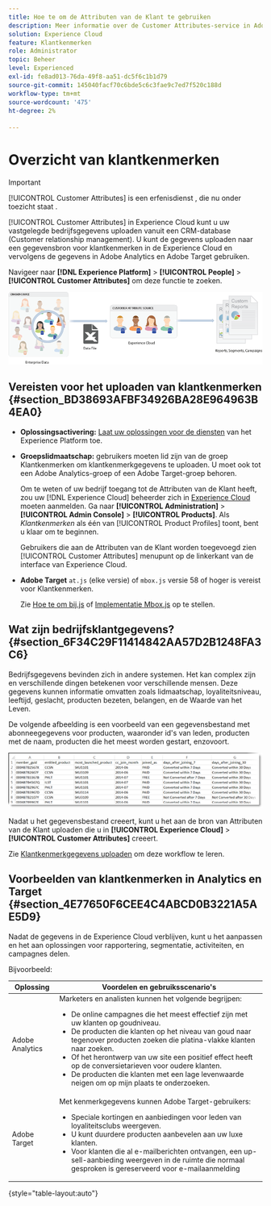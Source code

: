 ```yaml
---
title: Hoe te om de Attributen van de Klant te gebruiken
description: Meer informatie over de Customer Attributes-service in Adobe Experience Cloud. Ontdek hoe u klantkenmerkgegevens kunt uploaden voor gebruik in Adobe Analytics en Adobe Target.
solution: Experience Cloud
feature: Klantkenmerken
role: Administrator
topic: Beheer
level: Experienced
exl-id: fe8ad013-76da-49f8-aa51-dc5f6c1b1d79
source-git-commit: 145040facf70c6bde5c6c3fae9c7ed7f520c188d
workflow-type: tm+mt
source-wordcount: '475'
ht-degree: 2%

---
```


# Overzicht van klantkenmerken

>[!IMPORTANT]
>
>[!UICONTROL Customer Attributes] is een erfenisdienst , die nu onder toezicht staat .

[!UICONTROL Customer Attributes] in Experience Cloud kunt u uw vastgelegde bedrijfsgegevens uploaden vanuit een CRM-database (Customer relationship management). U kunt de gegevens uploaden naar een gegevensbron voor klantkenmerken in de Experience Cloud en vervolgens de gegevens in Adobe Analytics en Adobe Target gebruiken.

Navigeer naar **[!DNL Experience Platform]** > **[!UICONTROL People]** > **[!UICONTROL Customer Attributes]** om deze functie te zoeken.

![](assets/custom_reports.png)

## Vereisten voor het uploaden van klantkenmerken {#section_BD38693AFBF34926BA28E964963B4EA0}

* **Oplossingsactivering:** [Laat uw oplossingen voor de diensten](core-services.md#concept_07ED1D5C64234E77976E6D572E78FB9C) van het Experience Platform toe.

* **Groepslidmaatschap:** gebruikers moeten lid zijn van de groep [ ](admin-getting-started.md#task_3295A85536BF48899A1AB40D207E77E9) Klantkenmerken om klantkenmerkgegevens te uploaden. U moet ook tot een Adobe Analytics-groep of een Adobe Target-groep behoren.

   Om te weten of uw bedrijf toegang tot de Attributen van de Klant heeft, zou uw [!DNL Experience Cloud] beheerder zich in [Experience Cloud](https://experience.adobe.com) moeten aanmelden. Ga naar **[!UICONTROL Administration]** > **[!UICONTROL Admin Console]** > **[!UICONTROL Products]**. Als *Klantkenmerken* als één van [!UICONTROL Product Profiles] toont, bent u klaar om te beginnen.

   Gebruikers die aan de Attributen van de Klant worden toegevoegd zien [!UICONTROL Customer Attributes] menupunt op de linkerkant van de interface van Experience Cloud.

* **Adobe Target** `at.js`  (elke versie) of  `mbox.js` versie 58 of hoger is vereist voor Klantkenmerken.

   Zie [Hoe te om bij.js](https://experienceleague.adobe.com/docs/target/using/implement-target/client-side/deploy-at-js/how-to-deployatjs.html?lang=en) of [Implementatie Mbox.js](https://experienceleague.adobe.com/docs/target/using/implement-target/client-side/mbox-implement/mbox-download.html?lang=en) op te stellen.

## Wat zijn bedrijfsklantgegevens? {#section_6F34C29F11414842AA57D2B1248FA3C6}

Bedrijfsgegevens bevinden zich in andere systemen. Het kan complex zijn en verschillende dingen betekenen voor verschillende mensen. Deze gegevens kunnen informatie omvatten zoals lidmaatschap, loyaliteitsniveau, leeftijd, geslacht, producten bezeten, belangen, en de Waarde van het Leven.

De volgende afbeelding is een voorbeeld van een gegevensbestand met abonneegegevens voor producten, waaronder id&#39;s van leden, producten met de naam, producten die het meest worden gestart, enzovoort.

![](assets/01_crs_usecase.png)

Nadat u het gegevensbestand creeert, kunt u het aan de bron van Attributen van de Klant uploaden die u in **[!UICONTROL Experience Cloud]** > **[!UICONTROL Customer Attributes]** creeert.

Zie [Klantkenmerkgegevens uploaden](t-crs-usecase.md#task_BCC327B2A0EF4A1BBB2934013AB92B78) om deze workflow te leren.

## Voorbeelden van klantkenmerken in Analytics en Target {#section_4E77650F6CEE4C4ABCD0B3221A5AE5D9}

Nadat de gegevens in de Experience Cloud verblijven, kunt u het aanpassen en het aan oplossingen voor rapportering, segmentatie, activiteiten, en campagnes delen.

Bijvoorbeeld:

| Oplossing | Voordelen en gebruiksscenario&#39;s |
|--- |--- |
| Adobe Analytics | Marketers en analisten kunnen het volgende begrijpen:<ul><li>De online campagnes die het meest effectief zijn met uw klanten op goudniveau.</li><li>De producten die klanten op het niveau van goud naar tegenover producten zoeken die platina-vlakke klanten naar zoeken.</li><li>Of het herontwerp van uw site een positief effect heeft op de conversietarieven voor oudere klanten.</li><li>De producten die klanten met een lage levenwaarde neigen om op mijn plaats te onderzoeken.</li></ul> |
| Adobe Target | Met kenmerkgegevens kunnen Adobe Target-gebruikers:<ul><li>Speciale kortingen en aanbiedingen voor leden van loyaliteitsclubs weergeven.</li><li>U kunt duurdere producten aanbevelen aan uw luxe klanten.</li><li>Voor klanten die al e-mailberichten ontvangen, een up-sell-aanbieding weergeven in de ruimte die normaal gesproken is gereserveerd voor e-mailaanmelding</li></ul> |

{style=&quot;table-layout:auto&quot;}
